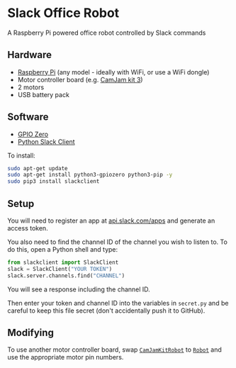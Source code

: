 # Slack Office Robot

A Raspberry Pi powered office robot controlled by Slack commands

## Hardware

- [Raspberry Pi](https://www.raspberrypi.org/products/) (any model - ideally with WiFi, or use a WiFi dongle)
- Motor controller board (e.g. [CamJam kit 3](http://camjam.me/?page_id=1035))
- 2 motors
- USB battery pack

## Software

- [GPIO Zero](https://gpiozero.readthedocs.io)
- [Python Slack Client](https://python-slackclient.readthedocs.io)

To install:

```bash
sudo apt-get update
sudo apt-get install python3-gpiozero python3-pip -y
sudo pip3 install slackclient
```

## Setup 

You will need to register an app at [api.slack.com/apps](https://api.slack.com/apps) and generate an access token.

You also need to find the channel ID of the channel you wish to listen to. To do this, open a Python shell and type:

```python
from slackclient import SlackClient
slack = SlackClient("YOUR TOKEN")
slack.server.channels.find("CHANNEL")
```

You will see a response including the channel ID.

Then enter your token and channel ID into the variables in `secret.py` and be careful to keep this file secret (don't accidentally push it to GitHub).

## Modifying

To use another motor controller board, swap [`CamJamKitRobot`](http://gpiozero.readthedocs.io/en/v1.3.1/api_boards.html#camjam-3-kit-robot) to [`Robot`](http://gpiozero.readthedocs.io/en/v1.3.1/api_boards.html#robot) and use the appropriate motor pin numbers.
